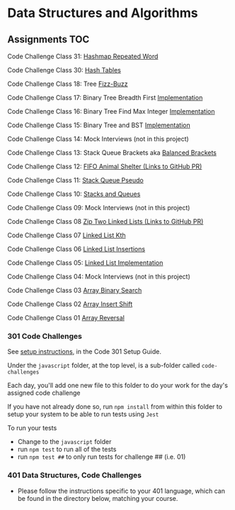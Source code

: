 # Data Structures and Algorithms

## Assignments TOC

Code Challenge Class 31: [Hashmap Repeated Word](./java/datastructures/res/hashtables/hashmap-repeated-word-README.md)

Code Challenge Class 30: [Hash Tables](./java/datastructures/res/hashtables/hash-table-README.md)

Code Challenge Class 18: Tree [Fizz-Buzz](./java/datastructures/res/trees/README-tree-fizz-buzz.md)

Code Challenge Class 17: Binary Tree Breadth First [Implementation](./java/datastructures/res/trees/tree-breadth-first.md)

Code Challenge Class 16: Binary Tree Find Max Integer [Implementation](./java/datastructures/res/trees/treemax-readme.md)

Code Challenge Class 15: Binary Tree and BST [Implementation](./java/datastructures/res/trees/README-trees.md)

Code Challenge Class 14: Mock Interviews (not in this project)

Code Challenge Class 13: Stack Queue Brackets aka [Balanced Brackets](./java/datastructures/res/stack-and-queue/BalancedBracketsREADME.md)

Code Challenge Class 12: [FIFO Animal Shelter (Links to GitHub PR)](https://github.com/mScottEvans/data-structures-and-algorithms/pull/36)

Code Challenge Class 11: [Stack Queue Pseudo](./java/datastructures/res/stack-and-queue/PseudoQueueREADME.md)

Code Challenge Class 10: [Stacks and Queues](./java/datastructures/res/stack-and-queue/stacks-and-queues-README.md)

Code Challenge Class 09: Mock Interviews (not in this project)

Code Challenge Class 08 [Zip Two Linked Lists (Links to GitHub PR)](https://github.com/AbdulahiMohamud/data-structures-and-algorithms/pull/21)

Code Challenge Class 07 [Linked List Kth](./java/datastructures/res/linked-lists/linked-lists-README.md)

Code Challenge Class 06 [Linked List Insertions](./java/datastructures/res/linked-lists/linked-lists-README.md)

Code Challenge Class 05: [Linked List Implementation](./java/datastructures/res/linked-lists/linked-lists-README.md)

Code Challenge Class 04: Mock Interviews (not in this project)

Code Challenge Class 03 [Array Binary Search](./java/datastructures/res/array-binary-search/readme.md)

Code Challenge Class 02 [Array Insert Shift](./java/datastructures/res/arr-insert-shift/array-insert-shift.md)

Code Challenge Class 01 [Array Reversal](./java/datastructures/res/array-reverse/README.md)

### 301 Code Challenges

See [setup instructions](https://codefellows.github.io/setup-guide/code-301/3-code-challenges), in the Code 301 Setup Guide.

Under the `javascript` folder, at the top level, is a sub-folder called `code-challenges`

Each day, you'll add one new file to this folder to do your work for the day's assigned code challenge

If you have not already done so, run `npm install` from within this folder to setup your system to be able to run tests using `Jest`

To run your tests

- Change to the `javascript` folder
- run `npm test` to run all of the tests
- run `npm test ##` to only run tests for challenge ## (i.e. 01)

### 401 Data Structures, Code Challenges

- Please follow the instructions specific to your 401 language, which can be found in the directory below, matching your course.
